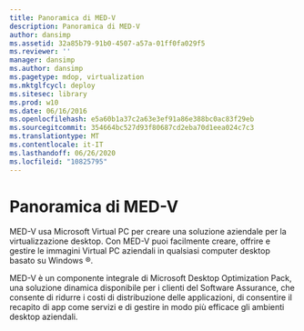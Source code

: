 ```yaml
---
title: Panoramica di MED-V
description: Panoramica di MED-V
author: dansimp
ms.assetid: 32a85b79-91b0-4507-a57a-01ff0fa029f5
ms.reviewer: ''
manager: dansimp
ms.author: dansimp
ms.pagetype: mdop, virtualization
ms.mktglfcycl: deploy
ms.sitesec: library
ms.prod: w10
ms.date: 06/16/2016
ms.openlocfilehash: e5a60b1a37c2a63e3ef91a86e388bc0ac83f29eb
ms.sourcegitcommit: 354664bc527d93f80687cd2eba70d1eea024c7c3
ms.translationtype: MT
ms.contentlocale: it-IT
ms.lasthandoff: 06/26/2020
ms.locfileid: "10825795"
---
```

# Panoramica di MED-V


MED-V usa Microsoft Virtual PC per creare una soluzione aziendale per la virtualizzazione desktop. Con MED-V puoi facilmente creare, offrire e gestire le immagini Virtual PC aziendali in qualsiasi computer desktop basato su Windows ®.

MED-V è un componente integrale di Microsoft Desktop Optimization Pack, una soluzione dinamica disponibile per i clienti del Software Assurance, che consente di ridurre i costi di distribuzione delle applicazioni, di consentire il recapito di app come servizi e di gestire in modo più efficace gli ambienti desktop aziendali.

 

 





